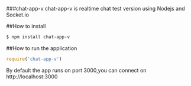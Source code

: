 ###chat-app-v
chat-app-v  is realtime chat test version using Nodejs and Socket.io 

##How to install 

```bash
$ npm install chat-app-v

```

##How to run the application
```js
require('chat-app-v')

```
By default the app runs on port 3000,you can connect on  http://localhost:3000
